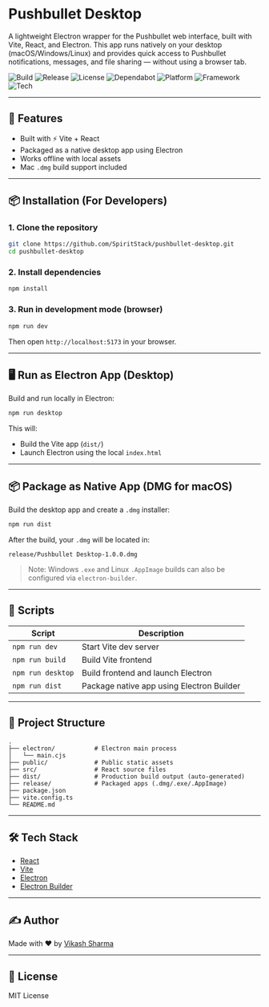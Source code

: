 # Pushbullet Desktop

A lightweight Electron wrapper for the Pushbullet web interface, built with Vite, React, and Electron. This app runs natively on your desktop (macOS/Windows/Linux) and provides quick access to Pushbullet notifications, messages, and file sharing — without using a browser tab.

![Build](https://github.com/SpiritStack/pushbullet-desktop/actions/workflows/release.yml/badge.svg)
![Release](https://img.shields.io/github/v/release/SpiritStack/pushbullet-desktop?style=flat-square)
![License](https://img.shields.io/github/license/SpiritStack/pushbullet-desktop?style=flat-square)
![Dependabot](https://img.shields.io/badge/dependabot-enabled-brightgreen?style=flat-square)
![Platform](https://img.shields.io/badge/platform-macOS-blue?style=flat-square)
![Framework](https://img.shields.io/badge/framework-Electron-brightgreen?style=flat-square)
![Tech](https://img.shields.io/badge/built_with-Vite_+_React-purple?style=flat-square)

---

## 🚀 Features

- Built with ⚡ Vite + React
- Packaged as a native desktop app using Electron
- Works offline with local assets
- Mac `.dmg` build support included

---

## 📦 Installation (For Developers)

### 1. Clone the repository

```bash
git clone https://github.com/SpiritStack/pushbullet-desktop.git
cd pushbullet-desktop
````

### 2. Install dependencies

```bash
npm install
```

### 3. Run in development mode (browser)

```bash
npm run dev
```

Then open `http://localhost:5173` in your browser.

---

## 🖥️ Run as Electron App (Desktop)

Build and run locally in Electron:

```bash
npm run desktop
```

This will:

* Build the Vite app (`dist/`)
* Launch Electron using the local `index.html`

---

## 📦 Package as Native App (DMG for macOS)

Build the desktop app and create a `.dmg` installer:

```bash
npm run dist
```

After the build, your `.dmg` will be located in:

```
release/Pushbullet Desktop-1.0.0.dmg
```

> Note: Windows `.exe` and Linux `.AppImage` builds can also be configured via `electron-builder`.

---

## 🔧 Scripts

| Script            | Description                               |
| ----------------- | ----------------------------------------- |
| `npm run dev`     | Start Vite dev server                     |
| `npm run build`   | Build Vite frontend                       |
| `npm run desktop` | Build frontend and launch Electron        |
| `npm run dist`    | Package native app using Electron Builder |

---

## 📁 Project Structure

```
.
├── electron/           # Electron main process
│   └── main.cjs
├── public/             # Public static assets
├── src/                # React source files
├── dist/               # Production build output (auto-generated)
├── release/            # Packaged apps (.dmg/.exe/.AppImage)
├── package.json
├── vite.config.ts
└── README.md
```

---

## 🛠️ Tech Stack

* [React](https://reactjs.org/)
* [Vite](https://vitejs.dev/)
* [Electron](https://www.electronjs.org/)
* [Electron Builder](https://www.electron.build/)

---

## ✍️ Author

Made with ❤️ by [Vikash Sharma](https://github.com/SpiritStack)

---

## 📄 License

MIT License

```
